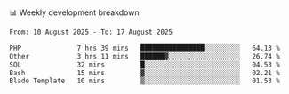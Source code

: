 📊 Weekly development breakdown
<!--START_SECTION:waka-->

```txt
From: 10 August 2025 - To: 17 August 2025

PHP              7 hrs 39 mins   ████████████████░░░░░░░░░   64.13 %
Other            3 hrs 11 mins   ██████▓░░░░░░░░░░░░░░░░░░   26.74 %
SQL              32 mins         █░░░░░░░░░░░░░░░░░░░░░░░░   04.53 %
Bash             15 mins         ▓░░░░░░░░░░░░░░░░░░░░░░░░   02.21 %
Blade Template   10 mins         ▒░░░░░░░░░░░░░░░░░░░░░░░░   01.53 %
```

<!--END_SECTION:waka-->

